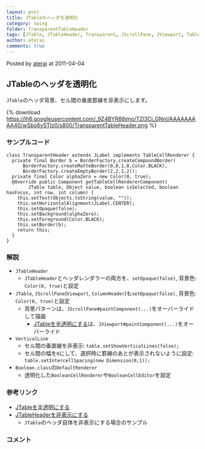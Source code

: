 ```yaml
---
layout: post
title: JTableのヘッダを透明化
category: swing
folder: TransparentTableHeader
tags: [JTable, JTableHeader, Transparent, JScrollPane, JViewport, TableCellRenderer, TableCellEditor]
author: aterai
comments: true
---
```


Posted by [aterai](http://terai.xrea.jp/aterai.html) at 2011-04-04

## JTableのヘッダを透明化
`JTable`のヘッダ背景、セル間の垂直罫線を非表示にします。

{% download https://lh6.googleusercontent.com/_9Z4BYR88imo/TZl3Ci_GNnI/AAAAAAAAA40/wSbo6ySTlz0/s800/TransparentTableHeader.png %}

### サンプルコード
<pre class="prettyprint"><code>class TransparentHeader extends JLabel implements TableCellRenderer {
  private final Border b = BorderFactory.createCompoundBorder(
      BorderFactory.createMatteBorder(0,0,1,0,Color.BLACK),
      BorderFactory.createEmptyBorder(2,2,1,2));
  private final Color alphaZero = new Color(0, true);
  @Override public Component getTableCellRendererComponent(
        JTable table, Object value, boolean isSelected, boolean hasFocus, int row, int column) {
    this.setText(Objects.toString(value, ""));
    this.setHorizontalAlignment(JLabel.CENTER);
    this.setOpaque(false);
    this.setBackground(alphaZero);
    this.setForeground(Color.BLACK);
    this.setBorder(b);
    return this;
  }
}
</code></pre>

### 解説
- `JTableHeader`
    - `JTableHeader`とヘッダレンダラーの両方を、`setOpaque(false)`, 背景色: `Color(0, true)`と設定
- `JTable`, `JScrollPane`(`Viewport`, `ColumnHeader`)も`setOpaque(false)`, 背景色: `Color(0, true)`と設定
    - 背景パターンは、`JScrollPane#paintComponent(...)`をオーバーライドして描画
        - [JTableを半透明にする](http://terai.xrea.jp/Swing/TransparentTable.html)は、`JViewport#paintComponent(...)`をオーバーライド
- `VerticalLine`
    - セル間の垂直線を非表示: `table.setShowVerticalLines(false);`
    - セル間の幅を`0`にして、選択時に罫線のあとが表示されないように設定: `table.setIntercellSpacing(new Dimension(0,1));`
- `Boolean.class`の`DefaultRenderer`
    - 透明化した`BooleanCellRenderer`や`BooleanCellEditor`を設定

<!-- dummy comment line for breaking list -->

### 参考リンク
- [JTableを半透明にする](http://terai.xrea.jp/Swing/TransparentTable.html)
- [JTableHeaderを非表示にする](http://terai.xrea.jp/Swing/RemoveTableHeader.html)
    - `JTable`のヘッダ自体を非表示にする場合のサンプル

<!-- dummy comment line for breaking list -->

### コメント
